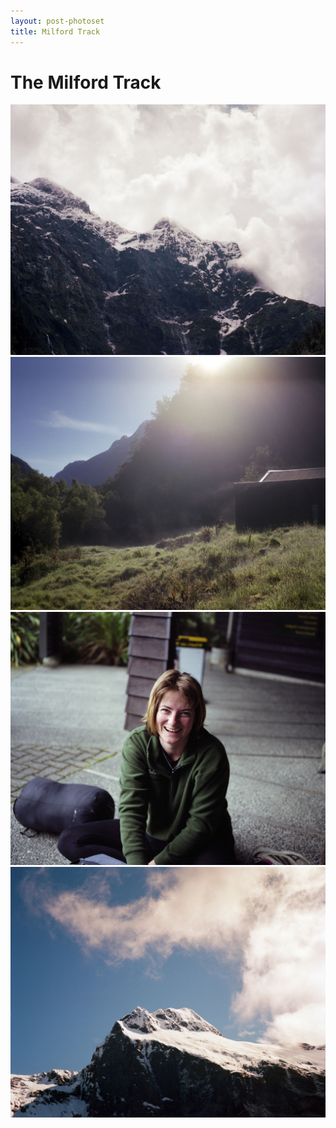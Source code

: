 ```yaml
---
layout: post-photoset
title: Milford Track
---
```


# The Milford Track

<div class="image">
	<img src="/images/milford-track/1.jpg" />
</div>

<div class="image big">
	<img src="/images/milford-track/4.jpg" />
</div>

<div class="image">
	<img src="/images/milford-track/2.jpg" />
</div>

<div class="image">
	<img src="/images/milford-track/5.jpg" />
</div>